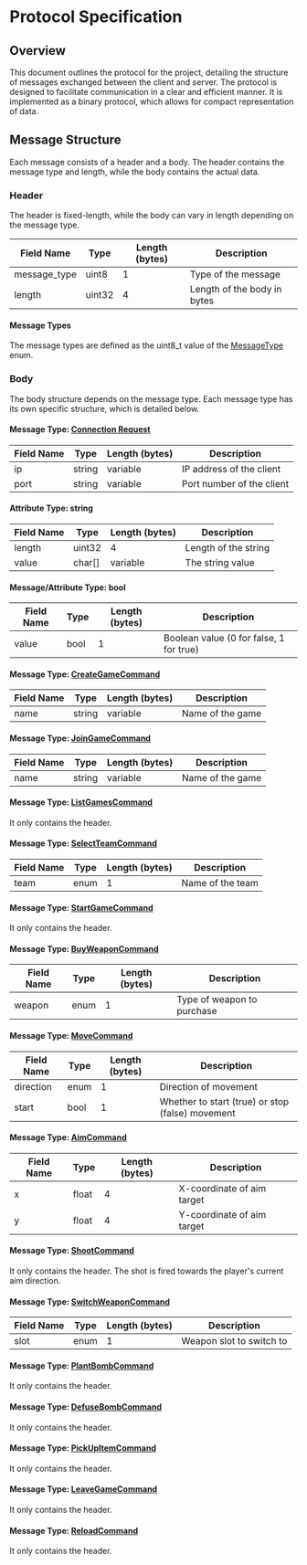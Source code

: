 # Protocol Specification

## Overview

This document outlines the protocol for the project, detailing the structure of messages exchanged between the client
and server. The protocol is designed to facilitate communication in a clear and efficient manner.
It is implemented as a binary protocol, which allows for compact representation of data.

## Message Structure

Each message consists of a header and a body. The header contains the message type and length, while the body contains the actual data.

### Header

The header is fixed-length, while the body can vary in length depending on the message type.

| Field Name | Type | Length (bytes) | Description |
|-|-|-|-|
| message_type | uint8  | 1 | Type of the message |
| length | uint32 | 4 | Length of the body in bytes |

#### Message Types

The message types are defined as the uint8_t value of the [MessageType](./../common/message.h) enum.

### Body

The body structure depends on the message type. Each message type has its own specific structure, which is detailed below.

#### Message Type: [Connection Request](./../client/requests.h#L7)

| Field Name | Type | Length (bytes) | Description |
|-|-|-|-|
| ip | string | variable | IP address of the client |
| port | string | variable | Port number of the client |

#### Attribute Type: string

| Field Name | Type | Length (bytes) | Description |
|-|-|-|-|
| length | uint32 | 4 | Length of the string |
| value | char[] | variable | The string value |

#### Message/Attribute Type: bool

| Field Name | Type | Length (bytes) | Description |
|-|-|-|-|
| value | bool | 1 | Boolean value (0 for false, 1 for true) |

#### Message Type: [CreateGameCommand](./../common/commands.h#L23)

| Field Name | Type | Length (bytes) | Description |
|-|-|-|-|
| name | string | variable | Name of the game |

#### Message Type: [JoinGameCommand](./../common/commands.h#L35)

| Field Name | Type | Length (bytes) | Description |
|-|-|-|-|
| name | string | variable | Name of the game |

#### Message Type: [ListGamesCommand](./../common/commands.h#L47)

It only contains the header.

#### Message Type: [SelectTeamCommand](./../common/commands.h#L53)

| Field Name | Type | Length (bytes) | Description |
|-|-|-|-|
| team | enum | 1 | Name of the team |

#### Message Type: [StartGameCommand](./../common/commands.h#L65)

It only contains the header.

#### Message Type: [BuyWeaponCommand](./../common/commands.h#L71)

| Field Name | Type | Length (bytes) | Description |
|-|-|-|-|
| weapon | enum | 1 | Type of weapon to purchase |

#### Message Type: [MoveCommand](./../common/commands.h#L83)

| Field Name | Type | Length (bytes) | Description |
|-|-|-|-|
| direction | enum | 1 | Direction of movement |
| start | bool | 1 | Whether to start (true) or stop (false) movement |

#### Message Type: [AimCommand](./../common/commands.h#L97)

| Field Name | Type | Length (bytes) | Description |
|-|-|-|-|
| x | float | 4 | X-coordinate of aim target |
| y | float | 4 | Y-coordinate of aim target |

#### Message Type: [ShootCommand](./../common/commands.h#L111)

It only contains the header.
The shot is fired towards the player's current aim direction.

#### Message Type: [SwitchWeaponCommand](./../common/commands.h#L125)

| Field Name | Type | Length (bytes) | Description |
|-|-|-|-|
| slot | enum | 1 | Weapon slot to switch to |

#### Message Type: [PlantBombCommand](./../common/commands.h#L137)

It only contains the header.

#### Message Type: [DefuseBombCommand](./../common/commands.h#L143)

It only contains the header.

#### Message Type: [PickUpItemCommand](./../common/commands.h#L149)

It only contains the header.

#### Message Type: [LeaveGameCommand](./../common/commands.h#L155)

It only contains the header.

#### Message Type: [ReloadCommand](./../common/commands.h#L161)

It only contains the header.
